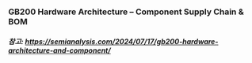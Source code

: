 ### GB200 Hardware Architecture – Component Supply Chain & BOM ###






















##### 참고: https://semianalysis.com/2024/07/17/gb200-hardware-architecture-and-component/
